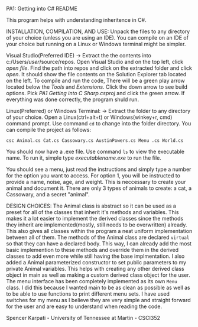 PA1: Getting into C# README

This program helps with understanding inheritence in C#.

INSTALLATION, COMPILATION, AND USE: 
Unpack the files to any directory of your choice (unless you are using an IDE). You can compile on an IDE of your choice but running on a Linux or Windows terminal 
might be simpler.

Visual Studio(Preferred IDE) -> Extract the the contents into c:/Users/*user*/source/repos. Open Visual Studio and on the top left, click *open file*.
Find the path into repos and click on the extracted folder and click *open*. It should show the file contents on the Solution Explorer tab located on the
left. To compile and run the code, There will be a green play arrow located below the *Tools* and *Extensions*. Click the down arrow to see build options.
Pick *PA1 Getting into C Sharp.csproj* and click the green arrow. If everything was done correctly, the program shuld run.

Linux(Preferred) or Windows Terminal: -> Extract the folder to any directory of your choice. Open a Linux(ctrl+alt+t) or Windows(winkey+r, cmd) command prompt.
Use command ```cd``` to change into the folder directory. You can compile the project as follows:

```csc Animal.cs Cat.cs Cassowary.cs AustinPowers.cs Menu .cs World.cs```

You should now have a .exe file. Use command ```ls``` to view the executable name. To run it, simple type *executablename.exe* to run the file.

You should see a menu, just read the instructions and simply type a number for the option you want to access. For option 1, you will be instructed 
to provide a name, noise, age, and weight. This is neccessary to create your animal and document it. There are only 3 types of animals to create: 
a cat, a Cassowary, and a secret "animal".

DESIGN CHOICES:
The Animal class is abstract so it can be used as a preset for all of the classes that inherit it's methods and variables. This makes it a lot easier to implement 
the derived classes since the methods they inherit are implemented(mostly, still needs to be overwritten) already. This also gives all classes within the program
a neat uniform implementation between all of them. The methods of the Animal class are declared ```virtual``` so that they can have a declared body. This way, I can 
already add the most basic implemention to these methods and override them in the derived classes to add even more while still having the base implmentation. I also 
added a Animal parameterized constructor to set public parameters to my private Animal variables. This helps with creating any other derived class object in main as 
well as making a custom derived class object for the user. The menu interface has been completely implemented as its own ```Menu``` class. I did this because I wanted
main to be as clean as possible as well as to be able to use functions to print different menu sets. I have used switches for my menu as I believe they are very simple
and straight forward for the user and are easy to understand when reading the code.


Spencer Karpati - University of Tennessee at Martin - CSCI352